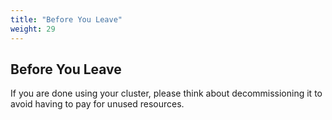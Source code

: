 ```yaml
---
title: "Before You Leave"
weight: 29
---
```


## Before You Leave
If you are done using your cluster, please think about decommissioning it to avoid having to pay for unused resources.

